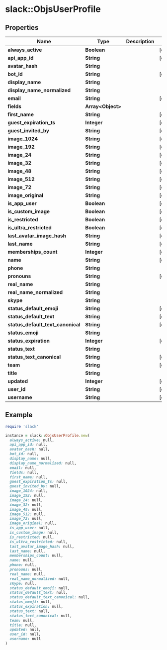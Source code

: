 # slack::ObjsUserProfile

## Properties

| Name | Type | Description | Notes |
| ---- | ---- | ----------- | ----- |
| **always_active** | **Boolean** |  | [optional] |
| **api_app_id** | **String** |  | [optional] |
| **avatar_hash** | **String** |  |  |
| **bot_id** | **String** |  | [optional] |
| **display_name** | **String** |  |  |
| **display_name_normalized** | **String** |  |  |
| **email** | **String** |  | [optional] |
| **fields** | **Array&lt;Object&gt;** |  |  |
| **first_name** | **String** |  | [optional] |
| **guest_expiration_ts** | **Integer** |  | [optional] |
| **guest_invited_by** | **String** |  | [optional] |
| **image_1024** | **String** |  | [optional] |
| **image_192** | **String** |  | [optional] |
| **image_24** | **String** |  | [optional] |
| **image_32** | **String** |  | [optional] |
| **image_48** | **String** |  | [optional] |
| **image_512** | **String** |  | [optional] |
| **image_72** | **String** |  | [optional] |
| **image_original** | **String** |  | [optional] |
| **is_app_user** | **Boolean** |  | [optional] |
| **is_custom_image** | **Boolean** |  | [optional] |
| **is_restricted** | **Boolean** |  | [optional] |
| **is_ultra_restricted** | **Boolean** |  | [optional] |
| **last_avatar_image_hash** | **String** |  | [optional] |
| **last_name** | **String** |  | [optional] |
| **memberships_count** | **Integer** |  | [optional] |
| **name** | **String** |  | [optional] |
| **phone** | **String** |  |  |
| **pronouns** | **String** |  | [optional] |
| **real_name** | **String** |  |  |
| **real_name_normalized** | **String** |  |  |
| **skype** | **String** |  |  |
| **status_default_emoji** | **String** |  | [optional] |
| **status_default_text** | **String** |  | [optional] |
| **status_default_text_canonical** | **String** |  | [optional] |
| **status_emoji** | **String** |  |  |
| **status_expiration** | **Integer** |  | [optional] |
| **status_text** | **String** |  |  |
| **status_text_canonical** | **String** |  | [optional] |
| **team** | **String** |  | [optional] |
| **title** | **String** |  |  |
| **updated** | **Integer** |  | [optional] |
| **user_id** | **String** |  | [optional] |
| **username** | **String** |  | [optional] |

## Example

```ruby
require 'slack'

instance = slack::ObjsUserProfile.new(
  always_active: null,
  api_app_id: null,
  avatar_hash: null,
  bot_id: null,
  display_name: null,
  display_name_normalized: null,
  email: null,
  fields: null,
  first_name: null,
  guest_expiration_ts: null,
  guest_invited_by: null,
  image_1024: null,
  image_192: null,
  image_24: null,
  image_32: null,
  image_48: null,
  image_512: null,
  image_72: null,
  image_original: null,
  is_app_user: null,
  is_custom_image: null,
  is_restricted: null,
  is_ultra_restricted: null,
  last_avatar_image_hash: null,
  last_name: null,
  memberships_count: null,
  name: null,
  phone: null,
  pronouns: null,
  real_name: null,
  real_name_normalized: null,
  skype: null,
  status_default_emoji: null,
  status_default_text: null,
  status_default_text_canonical: null,
  status_emoji: null,
  status_expiration: null,
  status_text: null,
  status_text_canonical: null,
  team: null,
  title: null,
  updated: null,
  user_id: null,
  username: null
)
```

